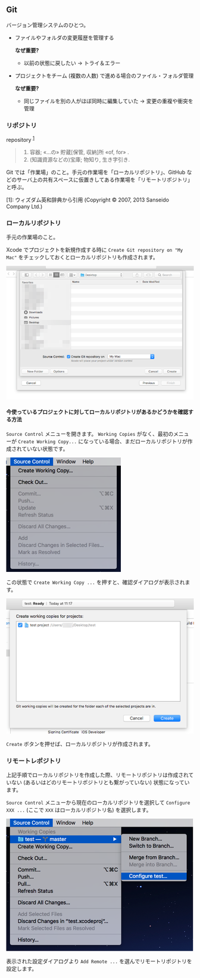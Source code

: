 ## Git

バージョン管理システムのひとつ。

- ファイルやフォルダの変更履歴を管理する

  **なぜ重要?**
  - 以前の状態に戻したい → トライ＆エラー

- プロジェクトをチーム (複数の人数) で進める場合のファイル・フォルダ管理

  **なぜ重要?**
  - 同じファイルを別の人がほぼ同時に編集していた → 変更の重複や衝突を管理

### リポジトリ

repository <sup>[1](#ref-repository)</sup>

> 1. 容器; «…の» 貯蔵[保管, 収納]所 «of, for» .
> 2. (知識資源などの)宝庫; 物知り, 生き字引き.

Git では「作業場」のこと。手元の作業場を「ローカルリポジトリ」、GitHub などのサーバ上の共有スペースに仮置きしてある作業場を「リモートリポジトリ」と呼ぶ。

<a id="ref-repository">[1]</a>: ウィズダム英和辞典から引用 (Copyright © 2007, 2013 Sanseido Company Ltd.)

### ローカルリポジトリ

手元の作業場のこと。

Xcode でプロジェクトを新規作成する時に `Create Git repository on "My Mac"` をチェックしておくとローカルリポジトリも作成されます。

![](git-memo/git-memo-05.png)

#### 今使っているプロジェクトに対してローカルリポジトリがあるかどうかを確認する方法

`Source Control` メニューを開きます。 `Working Copies` がなく、最初のメニューが `Create Working Copy...` になっている場合、まだローカルリポジトリが作成されていない状態です。

![](git-memo/git-memo-03.png)

この状態で `Create Working Copy ...` を押すと、確認ダイアログが表示されます。

![](git-memo/git-memo-12.png)

`Create` ボタンを押せば、ローカルリポジトリが作成されます。

### リモートレポジトリ

上記手順でローカルリポジトリを作成した際、リモートリポジトリは作成されていない (あるいはどのリモートリポジトリとも繋がっていない) 状態になっています。

`Source Control` メニューから現在のローカルリポジトリを選択して `Configure XXX ...` (ここで `XXX` はローカルリポジトリ名) を選択します。

![](git-memo/git-memo-08.png)

表示された設定ダイアログより `Add Remote ...` を選んでリモートリポジトリを設定します。
